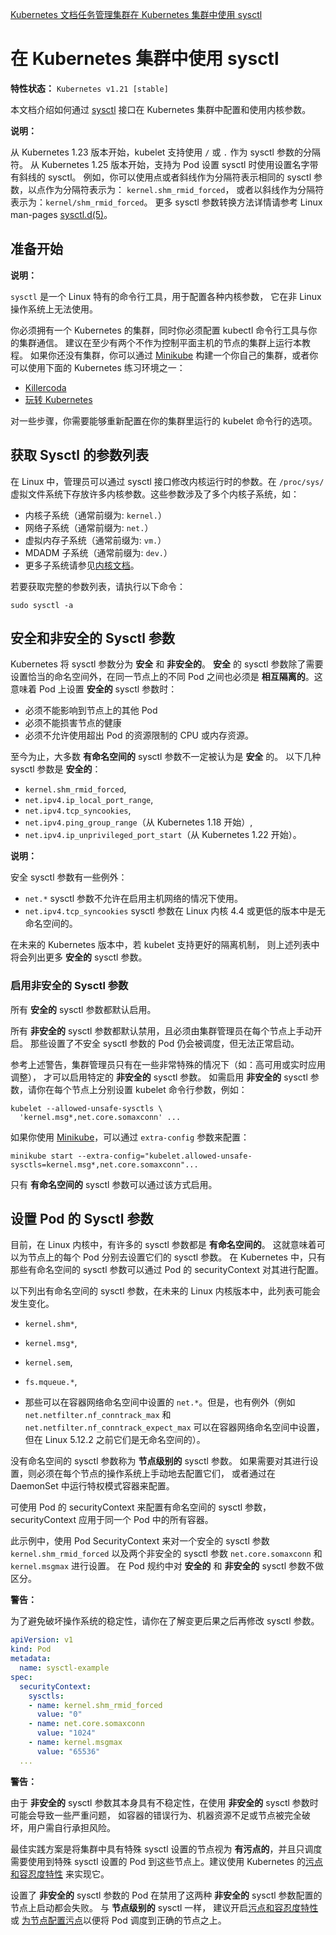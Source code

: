 [Kubernetes 文档](https://kubernetes.io/zh-cn/docs/)[任务](https://kubernetes.io/zh-cn/docs/tasks/)[管理集群](https://kubernetes.io/zh-cn/docs/tasks/administer-cluster/)[在 Kubernetes 集群中使用 sysctl](https://kubernetes.io/zh-cn/docs/tasks/administer-cluster/sysctl-cluster/)

# 在 Kubernetes 集群中使用 sysctl

**特性状态：** `Kubernetes v1.21 [stable]`

本文档介绍如何通过 [sysctl](https://kubernetes.io/zh-cn/docs/tasks/administer-cluster/sysctl-cluster/) 接口在 Kubernetes 集群中配置和使用内核参数。

**说明：**

从 Kubernetes 1.23 版本开始，kubelet 支持使用 `/` 或 `.` 作为 sysctl 参数的分隔符。 从 Kubernetes 1.25 版本开始，支持为 Pod 设置 sysctl 时使用设置名字带有斜线的 sysctl。 例如，你可以使用点或者斜线作为分隔符表示相同的 sysctl 参数，以点作为分隔符表示为： `kernel.shm_rmid_forced`， 或者以斜线作为分隔符表示为：`kernel/shm_rmid_forced`。 更多 sysctl 参数转换方法详情请参考 Linux man-pages [sysctl.d(5)](https://man7.org/linux/man-pages/man5/sysctl.d.5.html)。

## 准备开始

**说明：**

`sysctl` 是一个 Linux 特有的命令行工具，用于配置各种内核参数， 它在非 Linux 操作系统上无法使用。

你必须拥有一个 Kubernetes 的集群，同时你必须配置 kubectl 命令行工具与你的集群通信。 建议在至少有两个不作为控制平面主机的节点的集群上运行本教程。 如果你还没有集群，你可以通过 [Minikube](https://minikube.sigs.k8s.io/docs/tutorials/multi_node/) 构建一个你自己的集群，或者你可以使用下面的 Kubernetes 练习环境之一：

- [Killercoda](https://killercoda.com/playgrounds/scenario/kubernetes)
- [玩转 Kubernetes](https://labs.play-with-k8s.com/)

对一些步骤，你需要能够重新配置在你的集群里运行的 kubelet 命令行的选项。

## 获取 Sysctl 的参数列表

在 Linux 中，管理员可以通过 sysctl 接口修改内核运行时的参数。在 `/proc/sys/` 虚拟文件系统下存放许多内核参数。这些参数涉及了多个内核子系统，如：

- 内核子系统（通常前缀为: `kernel.`）
- 网络子系统（通常前缀为: `net.`）
- 虚拟内存子系统（通常前缀为: `vm.`）
- MDADM 子系统（通常前缀为: `dev.`）
- 更多子系统请参见[内核文档](https://www.kernel.org/doc/Documentation/sysctl/README)。

若要获取完整的参数列表，请执行以下命令：

```shell
sudo sysctl -a
```

## 安全和非安全的 Sysctl 参数

Kubernetes 将 sysctl 参数分为 **安全** 和 **非安全的**。 **安全** 的 sysctl 参数除了需要设置恰当的命名空间外，在同一节点上的不同 Pod 之间也必须是 **相互隔离的**。这意味着 Pod 上设置 **安全的** sysctl 参数时：

- 必须不能影响到节点上的其他 Pod
- 必须不能损害节点的健康
- 必须不允许使用超出 Pod 的资源限制的 CPU 或内存资源。

至今为止，大多数 **有命名空间的** sysctl 参数不一定被认为是 **安全** 的。 以下几种 sysctl 参数是 **安全的**：

- `kernel.shm_rmid_forced`,
- `net.ipv4.ip_local_port_range`,
- `net.ipv4.tcp_syncookies`,
- `net.ipv4.ping_group_range`（从 Kubernetes 1.18 开始）,
- `net.ipv4.ip_unprivileged_port_start`（从 Kubernetes 1.22 开始）。

**说明：**

安全 sysctl 参数有一些例外：

- `net.*` sysctl 参数不允许在启用主机网络的情况下使用。
- `net.ipv4.tcp_syncookies` sysctl 参数在 Linux 内核 4.4 或更低的版本中是无命名空间的。

在未来的 Kubernetes 版本中，若 kubelet 支持更好的隔离机制， 则上述列表中将会列出更多 **安全的** sysctl 参数。

### 启用非安全的 Sysctl 参数

所有 **安全的** sysctl 参数都默认启用。

所有 **非安全的** sysctl 参数都默认禁用，且必须由集群管理员在每个节点上手动开启。 那些设置了不安全 sysctl 参数的 Pod 仍会被调度，但无法正常启动。

参考上述警告，集群管理员只有在一些非常特殊的情况下（如：高可用或实时应用调整）， 才可以启用特定的 **非安全的** sysctl 参数。 如需启用 **非安全的** sysctl 参数，请你在每个节点上分别设置 kubelet 命令行参数，例如：

```shell
kubelet --allowed-unsafe-sysctls \
  'kernel.msg*,net.core.somaxconn' ...
```

如果你使用 [Minikube](https://kubernetes.io/docs/getting-started-guides/minikube/)，可以通过 `extra-config` 参数来配置：

```shell
minikube start --extra-config="kubelet.allowed-unsafe-sysctls=kernel.msg*,net.core.somaxconn"...
```

只有 **有命名空间的** sysctl 参数可以通过该方式启用。

## 设置 Pod 的 Sysctl 参数

目前，在 Linux 内核中，有许多的 sysctl 参数都是 **有命名空间的**。 这就意味着可以为节点上的每个 Pod 分别去设置它们的 sysctl 参数。 在 Kubernetes 中，只有那些有命名空间的 sysctl 参数可以通过 Pod 的 securityContext 对其进行配置。

以下列出有命名空间的 sysctl 参数，在未来的 Linux 内核版本中，此列表可能会发生变化。

- `kernel.shm*`,
- `kernel.msg*`,
- `kernel.sem`,
- `fs.mqueue.*`,

- 那些可以在容器网络命名空间中设置的 `net.*`。但是，也有例外（例如 `net.netfilter.nf_conntrack_max` 和 `net.netfilter.nf_conntrack_expect_max` 可以在容器网络命名空间中设置，但在 Linux 5.12.2 之前它们是无命名空间的）。

没有命名空间的 sysctl 参数称为 **节点级别的** sysctl 参数。 如果需要对其进行设置，则必须在每个节点的操作系统上手动地去配置它们， 或者通过在 DaemonSet 中运行特权模式容器来配置。

可使用 Pod 的 securityContext 来配置有命名空间的 sysctl 参数， securityContext 应用于同一个 Pod 中的所有容器。

此示例中，使用 Pod SecurityContext 来对一个安全的 sysctl 参数 `kernel.shm_rmid_forced` 以及两个非安全的 sysctl 参数 `net.core.somaxconn` 和 `kernel.msgmax` 进行设置。 在 Pod 规约中对 **安全的** 和 **非安全的** sysctl 参数不做区分。

**警告：**

为了避免破坏操作系统的稳定性，请你在了解变更后果之后再修改 sysctl 参数。

```yaml
apiVersion: v1
kind: Pod
metadata:
  name: sysctl-example
spec:
  securityContext:
    sysctls:
    - name: kernel.shm_rmid_forced
      value: "0"
    - name: net.core.somaxconn
      value: "1024"
    - name: kernel.msgmax
      value: "65536"
  ...
```

**警告：**

由于 **非安全的** sysctl 参数其本身具有不稳定性，在使用 **非安全的** sysctl 参数时可能会导致一些严重问题， 如容器的错误行为、机器资源不足或节点被完全破坏，用户需自行承担风险。

最佳实践方案是将集群中具有特殊 sysctl 设置的节点视为 **有污点的**，并且只调度需要使用到特殊 sysctl 设置的 Pod 到这些节点上。建议使用 Kubernetes 的[污点和容忍度特性](https://kubernetes.io/docs/reference/generated/kubectl/kubectl-commands/#taint) 来实现它。

设置了 **非安全的** sysctl 参数的 Pod 在禁用了这两种 **非安全的** sysctl 参数配置的节点上启动都会失败。 与 **节点级别的** sysctl 一样， 建议开启[污点和容忍度特性](https://kubernetes.io/docs/reference/generated/kubectl/kubectl-commands/#taint)或 [为节点配置污点](https://kubernetes.io/zh-cn/docs/concepts/scheduling-eviction/taint-and-toleration/)以便将 Pod 调度到正确的节点之上。